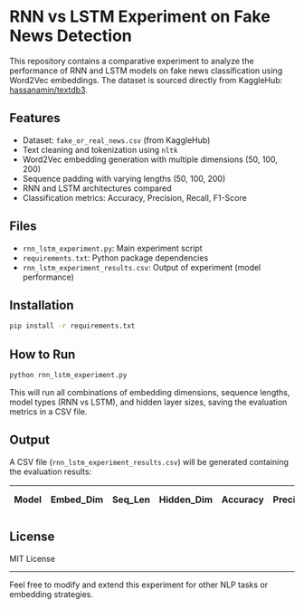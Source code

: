 # RNN vs LSTM Experiment on Fake News Detection

This repository contains a comparative experiment to analyze the performance of RNN and LSTM models on fake news classification using Word2Vec embeddings. The dataset is sourced directly from KaggleHub: [hassanamin/textdb3](https://www.kaggle.com/datasets/hassanamin/textdb3).

## Features
- Dataset: `fake_or_real_news.csv` (from KaggleHub)
- Text cleaning and tokenization using `nltk`
- Word2Vec embedding generation with multiple dimensions (50, 100, 200)
- Sequence padding with varying lengths (50, 100, 200)
- RNN and LSTM architectures compared
- Classification metrics: Accuracy, Precision, Recall, F1-Score

## Files
- `rnn_lstm_experiment.py`: Main experiment script
- `requirements.txt`: Python package dependencies
- `rnn_lstm_experiment_results.csv`: Output of experiment (model performance)

## Installation
```bash
pip install -r requirements.txt
```

## How to Run
```bash
python rnn_lstm_experiment.py
```

This will run all combinations of embedding dimensions, sequence lengths, model types (RNN vs LSTM), and hidden layer sizes, saving the evaluation metrics in a CSV file.

## Output
A CSV file (`rnn_lstm_experiment_results.csv`) will be generated containing the evaluation results:

| Model | Embed_Dim | Seq_Len | Hidden_Dim | Accuracy | Precision | Recall | F1-Score |
|-------|------------|----------|-------------|-----------|------------|--------|-----------|

## License
MIT License

---
Feel free to modify and extend this experiment for other NLP tasks or embedding strategies.
